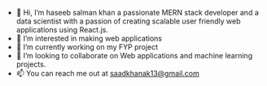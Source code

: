 - 👋 Hi, I’m haseeb salman khan a passionate MERN stack developer and a data scientist with a passion of creating scalable user friendly web applications using React.js.
- 👀 I’m interested in making web applications
- 🌱 I’m currently working on my FYP project
- 💞️ I’m looking to collaborate on Web applications and machine learning projects.
- 📫 You can reach me out at saadkhanak13@gmail.com
